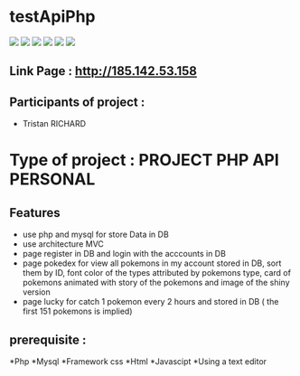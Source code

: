 # testApiPhp

<img src="https://img.shields.io/badge/PHP-777BB4?style=for-the-badge&logo=php&logoColor=white">
<img src="https://camo.githubusercontent.com/539a184961e9ab46a914b3a57718cd52f9a122ffb33a0bcaaa92484add20ba72/68747470733a2f2f696d672e736869656c64732e696f2f7374617469632f76313f7374796c653d666f722d7468652d6261646765266d6573736167653d4d7953514c26636f6c6f723d343437394131266c6f676f3d4d7953514c266c6f676f436f6c6f723d464646464646266c6162656c3d">
<img src="https://img.shields.io/badge/HTML5-E34F26?style=for-the-badge&logo=html5&logoColor=white">
<img src="https://img.shields.io/badge/CSS-239120?&style=for-the-badge&logo=css3&logoColor=white">
<img src="https://camo.githubusercontent.com/8d0e8bf4a315e73ce23e6d5e3193279d53d066717f7f806d7af7305d9334e7cb/68747470733a2f2f696d672e736869656c64732e696f2f7374617469632f76313f7374796c653d666f722d7468652d6261646765266d6573736167653d426f6f74737472617026636f6c6f723d373935324233266c6f676f3d426f6f747374726170266c6f676f436f6c6f723d464646464646266c6162656c3d">
<img src="https://img.shields.io/badge/JavaScript-F7DF1E?style=for-the-badge&logo=javascript&logoColor=black">


## Link Page : http://185.142.53.158
 
## Participants of project : 
 
* Tristan RICHARD
 
# Type of project : PROJECT PHP API PERSONAL
 
## Features
* use php and mysql for store Data in DB
* use architecture MVC 
* page register in DB and login with the acccounts in DB
* page pokedex for view all pokemons in my account stored in DB, sort them by ID, font color of the types attributed by pokemons type, card of pokemons animated with story of the pokemons and image of the shiny version
* page lucky for catch 1 pokemon every 2 hours and stored in DB ( the first 151 pokemons is implied)

 
## prerequisite :

*Php
*Mysql
*Framework css
*Html
*Javascipt
*Using a text editor
